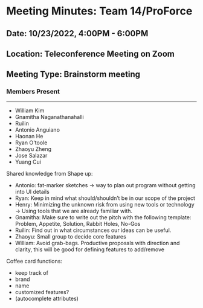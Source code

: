 # Meeting Minutes: Team 14/ProForce

## Date: 10/23/2022, 4:00PM - 6:00PM
## Location: Teleconference Meeting on Zoom
## Meeting Type: Brainstorm meeting

### Members Present
-----------------------
- William Kim
- Gnamitha Naganathanahalli
- Ruilin
- Antonio Anguiano
- Haonan He
- Ryan O'toole
- Zhaoyu Zheng
- Jose Salazar
- Yuang Cui

Shared knowledge from Shape up:
- Antonio: fat-marker sketches -> way to plan out program without getting into UI details
- Ryan: Keep in mind what should/shouldn’t be in our scope of the project
- Henry: Minimizing the unknown risk from using new tools or technology -> Using tools that we are already familiar with.
- Gnamitha: Make sure to write out the pitch with the following template: Problem, Appetite, Solution, Rabbit Holes, No-Gos
- Ruilin: Find out in what circumstances our ideas can be useful.
- Zhaoyu: Small group to decide core features 
- William: Avoid grab-bags. Productive proposals with direction and clarity, this will be good for defining features to add/remove


Coffee card functions:
- keep track of 
- brand
- name
- customized features?
- (autocomplete attributes)

